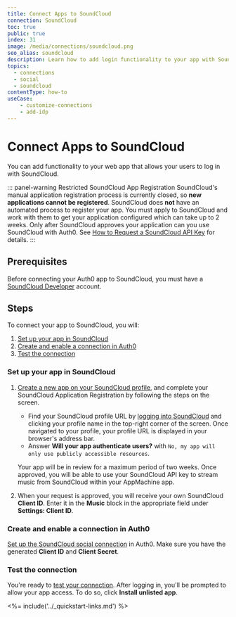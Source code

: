 ```yaml
---
title: Connect Apps to SoundCloud
connection: SoundCloud
toc: true
public: true
index: 31
image: /media/connections/soundcloud.png
seo_alias: soundcloud
description: Learn how to add login functionality to your app with SoundCloud. You will need to obtain a Client Id and Client Secret for SoundCloud.
topics:
  - connections
  - social
  - soundcloud
contentType: how-to
useCase:
    - customize-connections
    - add-idp
---
```


# Connect Apps to SoundCloud

You can add functionality to your web app that allows your users to log in with SoundCloud. 

::: panel-warning Restricted SoundCloud App Registration
SoundCloud's manual application registration process is currently closed, so **new applications cannot be registered**. SoundCloud does **not** have an automated process to register your app. You must apply to SoundCloud and work with them to get your application configured which can take up to 2 weeks. Only after SoundCloud approves your application can you use SoundCloud with Auth0. See [How to Request a SoundCloud API Key](https://support.appmachine.com/hc/en-us/articles/115000057244-How-to-request-a-SoundCloud-API-key) for details.
:::

## Prerequisites

Before connecting your Auth0 app to SoundCloud, you must have a [SoundCloud Developer](http://developers.soundcloud.com/) account.

## Steps

To connect your app to SoundCloud, you will:

1. [Set up your app in SoundCloud](#set-up-your-app-in-soundcloud)
2. [Create and enable a connection in Auth0](#create-and-enable-a-connection-in-auth0)
3. [Test the connection](#test-the-connection)

### Set up your app in SoundCloud

1. [Create a new app on your SoundCloud profile](https://soundcloud.com/you/apps/new), and complete your SoundCloud Application Registration by following the steps on the screen.
    * Find your SoundCloud profile URL by [logging into SoundCloud](https://soundcloud.com/) and clicking your profile name in the top-right corner of the screen. Once navigated to your profile, your profile URL is displayed in your browser's address bar.
    * Answer **Will your app authenticate users?** with `No, my app will only use publicly accessible resources`.

    Your app will be in review for a maximum period of two weeks. Once approved, you will be able to use your SoundCloud API key to stream music from SoundCloud within your AppMachine app. 

2. When your request is approved, you will receive your own SoundCloud **Client ID**. Enter it in the **Music** block in the appropriate field under **Settings: Client ID**.

### Create and enable a connection in Auth0

[Set up the SoundCloud social connection](/dashboard/guides/connections/set-up-connections-social) in Auth0. Make sure you have the generated **Client ID** and **Client Secret**.

### Test the connection

You're ready to [test your connection](/dashboard/guides/connections/test-connections-social). After logging in, you'll be prompted to allow your app access. To do so, click **Install unlisted app**.

<%= include('../_quickstart-links.md') %>

